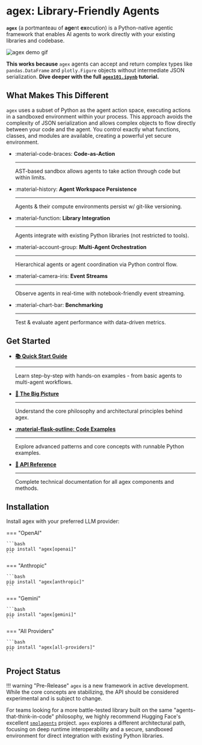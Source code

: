 # agex: Library-Friendly Agents

**`agex`** (a portmanteau of **age**nt **ex**ecution) is a Python-native agentic framework that enables AI agents to work directly with your existing libraries and codebase.

![agex demo gif](assets/teaser.gif)

**This works because** `agex` agents can accept and return complex types like `pandas.DataFrame` and `plotly.Figure` objects without intermediate JSON serialization. **Dive deeper with the full [`agex101.ipynb`](examples/agex101.ipynb) tutorial.**

## What Makes This Different

`agex` uses a subset of Python as the agent action space, executing actions in a sandboxed environment within your process. This approach avoids the complexity of JSON serialization and allows complex objects to flow directly between your code and the agent. You control exactly what functions, classes, and modules are available, creating a powerful yet secure environment.

<div class="grid cards" markdown>

-   :material-code-braces: **Code-as-Action**

    ---

    AST-based sandbox allows agents to take action through code but within limits.

-   :material-history: **Agent Workspace Persistence**

    ---

    Agents & their compute environments persist w/ git-like versioning.

-   :material-function: **Library Integration**

    ---

    Agents integrate with existing Python libraries (not restricted to tools).


-   :material-account-group: **Multi-Agent Orchestration**

    ---

    Hierarchical agents or agent coordination via Python control flow.

-   :material-camera-iris: **Event Streams**

    ---
    
    Observe agents in real-time with notebook-friendly event streaming.

-   :material-chart-bar: **Benchmarking**

    ---

    Test & evaluate agent performance with data-driven metrics.

</div>

## Get Started

<div class="grid cards" markdown>

-   **[📚 Quick Start Guide](quick-start.md)**

    ---

    Learn step-by-step with hands-on examples - from basic agents to multi-agent workflows.

-   **[🔭 The Big Picture](concepts/big-picture.md)**

    ---

    Understand the core philosophy and architectural principles behind agex.

-   **[:material-flask-outline: Code Examples](examples/overview.md)**

    ---
    
    Explore advanced patterns and core concepts with runnable Python examples.


-   **[📖 API Reference](api/overview.md)**

    ---

    Complete technical documentation for all agex components and methods.

</div>

## Installation

Install agex with your preferred LLM provider:

=== "OpenAI"

    ```bash
    pip install "agex[openai]"
    ```

=== "Anthropic"

    ```bash
    pip install "agex[anthropic]"
    ```

=== "Gemini"

    ```bash
    pip install "agex[gemini]"
    ```

=== "All Providers"

    ```bash
    pip install "agex[all-providers]"
    ```

## Project Status

!!! warning "Pre-Release"
    `agex` is a new framework in active development. While the core concepts are stabilizing, the API should be considered experimental and is subject to change.

For teams looking for a more battle-tested library built on the same "agents-that-think-in-code" philosophy, we highly recommend Hugging Face's excellent [`smolagents`](https://github.com/huggingface/smolagents) project. `agex` explores a different architectural path, focusing on deep runtime interoperability and a secure, sandboxed environment for direct integration with existing Python libraries.